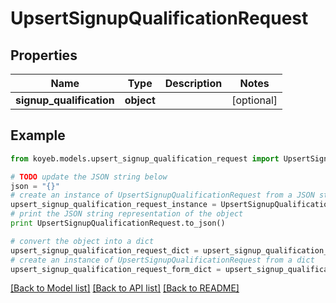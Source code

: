 # UpsertSignupQualificationRequest


## Properties
Name | Type | Description | Notes
------------ | ------------- | ------------- | -------------
**signup_qualification** | **object** |  | [optional] 

## Example

```python
from koyeb.models.upsert_signup_qualification_request import UpsertSignupQualificationRequest

# TODO update the JSON string below
json = "{}"
# create an instance of UpsertSignupQualificationRequest from a JSON string
upsert_signup_qualification_request_instance = UpsertSignupQualificationRequest.from_json(json)
# print the JSON string representation of the object
print UpsertSignupQualificationRequest.to_json()

# convert the object into a dict
upsert_signup_qualification_request_dict = upsert_signup_qualification_request_instance.to_dict()
# create an instance of UpsertSignupQualificationRequest from a dict
upsert_signup_qualification_request_form_dict = upsert_signup_qualification_request.from_dict(upsert_signup_qualification_request_dict)
```
[[Back to Model list]](../README.md#documentation-for-models) [[Back to API list]](../README.md#documentation-for-api-endpoints) [[Back to README]](../README.md)



